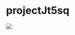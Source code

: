 # projectJt5sq

<a href="https://creativecommons.org/licenses/by-nc-nd/4.0/"><img src ="https://licensebuttons.net/l/by-nc-nd/4.0/80x15.png"></a>
